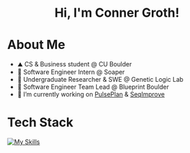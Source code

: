 <h1 align="center">Hi, I'm Conner Groth! </h1>

# About Me
- ⛰️ CS & Business student @ CU Boulder
- 🤖 Software Engineer Intern @ Soaper
- 🧬 Undergraduate Researcher & SWE @ Genetic Logic Lab
- 💼 Software Engineer Team Lead @ Blueprint Boulder
- 🌱 I’m currently working on [PulsePlan](https://github.com/flyonthewalldev/PulsePlan) & [SeqImprove](https://github.com/MyersResearchGroup/SeqImprove)

# Tech Stack
[![My Skills](https://skillicons.dev/icons?i=python,ts,js,cpp,c,react,nextjs,nodejs,flask,fastapi,pytorch,postgres,supabase,redis,docker&perline=17)](https://skillicons.dev)
